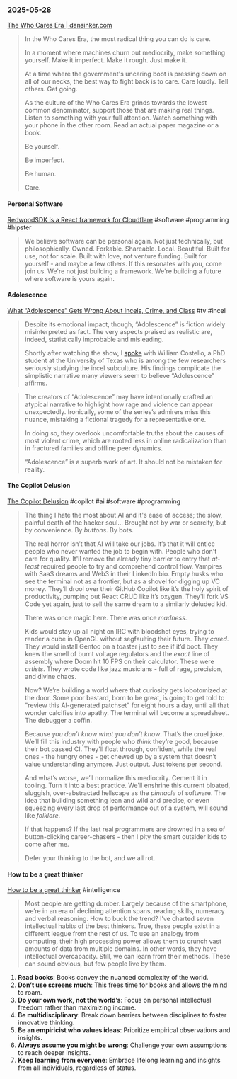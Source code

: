 ### 2025-05-28
[The Who Cares Era \| dansinker.com](https://dansinker.com/posts/2025-05-23-who-cares/)

> In the Who Cares Era, the most radical thing you can do is care.
> 
> In a moment where machines churn out mediocrity, make something yourself. Make it imperfect. Make it rough. Just make it.
> 
> At a time where the government's uncaring boot is pressing down on all of our necks, the best way to fight back is to care. Care loudly. Tell others. Get going.
> 
> As the culture of the Who Cares Era grinds towards the lowest common denominator, support those that are making real things. Listen to something with your full attention. Watch something with your phone in the other room. Read an actual paper magazine or a book.
> 
> Be yourself.
> 
> Be imperfect.
> 
> Be human.
> 
> Care.

#### Personal Software
[RedwoodSDK is a React framework for Cloudflare](https://rwsdk.com/personal-software) #software #programming #hipster

> We believe software can be personal again.
> Not just technically, but philosophically.
> Owned. Forkable. Shareable. Local. Beautiful.
> Built for use, not for scale.
> Built with love, not venture funding.
> Built for yourself - and maybe a few others.
> If this resonates with you, come join us. We're not just building a framework.
> We're building a future where software is yours again.

#### Adolescence
[What “Adolescence” Gets Wrong About Incels, Crime, and Class](https://www.robkhenderson.com/p/what-adolescence-gets-wrong-about) #tv #incel

> Despite its emotional impact, though, “Adolescence” is fiction widely misinterpreted as fact. The very aspects praised as realistic are, indeed, statistically improbable and misleading.
>
> Shortly after watching the show, I [spoke](https://www.robkhenderson.com/p/from-incels-to-sex-robots) with William Costello, a PhD student at the University of Texas who is among the few researchers seriously studying the incel subculture. His findings complicate the simplistic narrative many viewers seem to believe “Adolescence” affirms.

> The creators of “Adolescence” may have intentionally crafted an atypical narrative to highlight how rage and violence can appear unexpectedly. Ironically, some of the series’s admirers miss this nuance, mistaking a fictional tragedy for a representative one.
> 
> In doing so, they overlook uncomfortable truths about the causes of most violent crime, which are rooted less in online radicalization than in fractured families and offline peer dynamics.
> 
> “Adolescence” is a superb work of art. It should not be mistaken for reality.

#### The Copilot Delusion
[The Copilot Delusion](https://deplet.ing/the-copilot-delusion/) #copilot #ai #software #programming

> The thing I hate the most about AI and it's ease of access; the slow, painful death of the hacker soul... Brought not by war or scarcity, but by convenience. By _buttons_. By bots.
> 
> The real horror isn’t that AI will take our jobs. It’s that it will entice people who never wanted the job to begin with. People who don't care for quality. It'll remove the already tiny barrier to entry that _at-least_ required people to try and comprehend control flow. Vampires with SaaS dreams and Web3 in their LinkedIn bio. Empty husks who see the terminal not as a frontier, but as a shovel for digging up VC money. They’ll drool over their GitHub Copilot like it’s the holy spirit of productivity, pumping out React CRUD like it’s oxygen. They'll fork VS Code yet again, just to sell the same dream to a similarly deluded kid.
> 
> There was once magic here. There was once _madness_.
> 
> Kids would stay up all night on IRC with bloodshot eyes, trying to render a cube in OpenGL without segfaulting their future. They _cared_. They would install Gentoo on a toaster just to see if it’d boot. They knew the smell of burnt voltage regulators and the _exact_ line of assembly where Doom hit 10 FPS on their calculator. These were *artists*. They wrote code like jazz musicians - full of rage, precision, and divine chaos.
> 
> Now? We’re building a world where that curiosity gets lobotomized at the door. Some poor bastard, born to be great, is going to get told to "review this AI-generated patchset" for eight hours a day, until all that wonder calcifies into apathy. The terminal will become a spreadsheet. The debugger a coffin.
> 
> Because _you don’t know what you don’t know_. That’s the cruel joke. We’ll fill this industry with people who _think_ they’re good, because their bot passed CI. They'll float through, confident, while the real ones - the hungry ones - get chewed up by a system that doesn’t value understanding anymore. Just output. Just tokens per second.
> 
> And what’s worse, we’ll normalize this mediocrity. Cement it in tooling. Turn it into a best practice. We'll enshrine this current bloated, sluggish, over-abstracted hellscape as the _pinnacle_ of software. The idea that building something lean and wild and precise, or even squeezing every last drop of performance out of a system, will sound like _folklore_.
> 
> If that happens? If the last real programmers are drowned in a sea of button-clicking career-chasers - then I pity the smart outsider kids to come after me.
> 
> Defer your thinking to the bot, and we all rot.

#### How to be a great thinker
[How to be a great thinker](https://www.ft.com/content/c42cb640-a03c-441b-868f-d1a92d78bcb7?accessToken=zwAGNi0HsIDgkdPELLZAoDxEG9OGj9GpLXi8tw.MEQCIER4IwbF_DkIDAKh2OT5ROXTeypSip_p7cst7NQdGKwnAiBlTcRH-bC4Fs15VVmZpt4iM0i4Df60m9B6bhZG9FnedA&sharetype=gift&token=d36d3fe2-f186-49f4-b0e8-33837130e640) #intelligence

> Most people are getting dumber. Largely because of the smartphone, we’re in an era of declining attention spans, reading skills, numeracy and verbal reasoning. How to buck the trend? I’ve charted seven intellectual habits of the best thinkers. True, these people exist in a different league from the rest of us. To use an analogy from computing, their high processing power allows them to crunch vast amounts of data from multiple domains. In other words, they have intellectual overcapacity. Still, we can learn from their methods. These can sound obvious, but few people live by them.

1. **Read books**: Books convey the nuanced complexity of the world.
2. **Don’t use screens much**: This frees time for books and allows the mind to roam.
3. **Do your own work, not the world’s**: Focus on personal intellectual freedom rather than maximizing income.
4. **Be multidisciplinary**: Break down barriers between disciplines to foster innovative thinking.
5. **Be an empiricist who values ideas**: Prioritize empirical observations and insights.
6. **Always assume you might be wrong**: Challenge your own assumptions to reach deeper insights.
7. **Keep learning from everyone**: Embrace lifelong learning and insights from all individuals, regardless of status.

